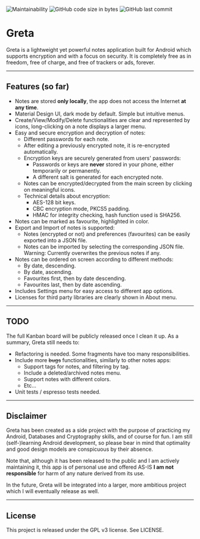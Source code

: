 ![Maintainability](https://img.shields.io/static/v1?label=maintainability&message=C&color=green)
![GitHub code size in bytes](https://img.shields.io/github/languages/code-size/h3xduck/Greta)
![GitHub last commit](https://img.shields.io/github/last-commit/h3xduck/Greta)

# Greta

Greta is a lightweight yet powerful notes application built for Android which supports encryption and with a focus on security.
It is completely free as in freedom, free of charge, and free of trackers or ads, forever.

--------------------
## Features (so far)
* Notes are stored **only locally**, the app does not access the Internet **at any time**.
* Material Design UI, dark mode by default. Simple but intuitive menus.
* Create/View/Modify/Delete functionalities are clear and represented by icons, long-clicking on a note displays a larger menu.
* Easy and secure encryption and decryption of notes:
    * Different passwords for each note.
    * After editing a previously encrypted note, it is re-encrypted automatically.
    * Encryption keys are securely generated from users' passwords:
        * Passwords or keys are **never** stored in your phone, either temporarily or permanently.
        * A different salt is generated for each encrypted note.
    * Notes can be encrypted/decrypted from the main screen by clicking on meaningful icons.
    * Technical details about encryption:
        * AES-128 bit keys.
        * CBC encryption mode, PKCS5 padding.
        * HMAC for integrity checking, hash function used is SHA256.
* Notes can be marked as favourite, highlighted in color.
* Export and Import of notes is supported:
    * Notes (encrypted or not) and preferences (favourites) can be easily exported into a JSON file.
    * Notes can be imported by selecting the corresponding JSON file. Warning: Currently overwrites the previous notes if any.
* Notes can be ordered on screen according to different methods:
    * By date, descending.
    * By date, ascending.
    * Favourites first, then by date descending.
    * Favourites last, then by date ascending.
* Includes Settings menu for easy access to different app options.
* Licenses for third party libraries are clearly shown in About menu.

--------------------
## TODO
The full Kanban board will be publicly released once I clean it up. As a summary, Greta still needs to:
* Refactoring is needed. Some fragments have too many responsibilities.
* Include more ~~bugs~~ functionalities, similarly to other notes apps:
    * Support tags for notes, and filtering by tag.
    * Include a deleted/archived notes menu.
    * Support notes with different colors.
    * Etc...
* Unit tests / espresso tests needed.
------------------------
## Disclaimer
Greta has been created as a side project with the purpose of practicing my Android, Databases and Cryptography skills, and of course for fun.
I am still (self-)learning Android development, so please bear in mind that optimality and good design models are conspicuous by their absence.

Note that, although it has been released to the public and I am actively maintaining it, this app is of personal use and offered AS-IS
 **I am not responsible** for harm of any nature derived from its use.

In the future, Greta will be integrated into a larger, more ambitious project which I will eventually release as well.

-------------------------
## License
This project is released under the GPL v3 license. See LICENSE.
